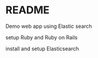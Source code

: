 # README

Demo web app using Elastic search

setup Ruby and Ruby on Rails

install and setup Elasticsearch

<!-- curl -X GET url/products -->

<!-- curl -X POST -H "Content-Type: application/json" -d '{"product": {"name": "5 Testing it", "description": "5 Testing it"}}' url/products -->